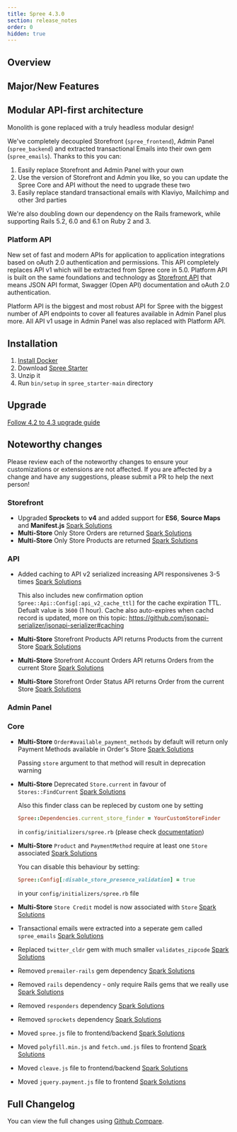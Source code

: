 ```yaml
---
title: Spree 4.3.0
section: release_notes
order: 0
hidden: true
---
```


## Overview


## Major/New Features

## Modular API-first architecture

Monolith is gone replaced with a truly headless modular design!

We've completely decoupled Storefront (`spree_frontend`), Admin Panel (`spree_backend`) and extracted transactional Emails into their own gem (`spree_emails`). Thanks to this you can:

   1. Easily replace Storefront and Admin Panel with your own
   2. Use the version of Storefront and Admin you like, so you can update the Spree Core and API without the need to upgrade these two
   3. Easily replace standard transactional emails with Klaviyo, Mailchimp and other 3rd parties
 
We're also doubling down our dependency on the Rails framework, while supporting Rails 5.2, 6.0 and 6.1 on Ruby 2 and 3.

### Platform API

New set of fast and modern APIs for application to application integrations based on oAuth 2.0 authentication and permissions.
This API completely replaces API v1 which will be extracted from Spree core in 5.0. Platform API is built on the same 
foundations and technology as [Storefront API](https://api.spreecommerce.org/docs/api-v2/api/docs/v2/storefront/index.yaml) 
that means JSON API format, Swagger (Open API) documentation and oAuth 2.0 authentication.

Platform API is the biggest and most robust API for Spree with the biggest number of API endpoints to cover all features
available in Admin Panel plus more. All API v1 usage in Admin Panel was also replaced with Platform API.

## Installation

1. [Install Docker](https://docs.docker.com/get-docker/)
2. Download [Spree Starter](https://github.com/spree/spree_starter/archive/main.zip)
3. Unzip it
4. Run `bin/setup` in `spree_starter-main` directory

## Upgrade

[Follow 4.2 to 4.3 upgrade guide](/developer/upgrades/four-dot-two-to-four-dot-three.html)

## Noteworthy changes

Please review each of the noteworthy changes to ensure your customizations or extensions are not affected. If you are affected by a change and have any suggestions, please submit a PR to help the next person!

### Storefront

* Upgraded **Sprockets** to **v4** and added support for **ES6**, **Source Maps** and **Manifest.js**  [Spark Solutions](https://github.com/spree/spree/pull/10852)
* **Multi-Store** Only Store Orders are returned [Spark Solutions](https://github.com/spree/spree/pull/11126/commits/a694445a99a41f36825666fe04f73f020951fa2e)
* **Multi-Store** Only Store Products are returned [Spark Solutions](https://github.com/spree/spree/pull/11126/commits/e72ced9330e371211027d7a3371792d8fd5ed6e1)

### API

* Added caching to API v2 serialized increasing API responsivenes 3-5 times [Spark Solutions](https://github.com/spree/spree/pull/10875)

    This also includes new confirmation option `Spree::Api::Config[:api_v2_cache_ttl]` for the cache expiration TTL. Defualt value is `3600` (1 hour). Cache also auto-expires when cachd record is updated, more on this topic: https://github.com/jsonapi-serializer/jsonapi-serializer#caching
    
* **Multi-Store** Storefront Products API returns Products from the current Store [Spark Solutions](https://github.com/spree/spree/pull/11126)
* **Multi-Store** Storefront Account Orders API returns Orders from the current Store [Spark Solutions](https://github.com/spree/spree/pull/11126)
* **Multi-Store** Storefront Order Status API returns Order from the current Store [Spark Solutions](https://github.com/spree/spree/pull/11126)

### Admin Panel

### Core

* **Multi-Store** `Order#available_payment_methods` by default will return only Payment Methods available in Order's Store [Spark Solutions](https://github.com/spree/spree/pull/11126/commits/8f52301c8178e04bb1aa6a03cde5ebb9f0063cbb)

    Passing `store` argument to that method will result in deprecation warning
* **Multi-Store** Deprecated `Store.current` in favour of ` Stores::FindCurrent` [Spark Solutions](https://github.com/spree/spree/pull/11126/commits/f3414d67b92a2b1d2eb920abab95ff48ab8afd72)

  Also this finder class can be repleced by custom one by setting 
  
  ```ruby
  Spree::Dependencies.current_store_finder = YourCustomStoreFinder
  ``` 
  in `config/initializers/spree.rb` (please check [documentation](https://guides.spreecommerce.org/developer/customization/dependencies.html))
* **Multi-Store** `Product` and `PaymentMethod` require at least one `Store` associated [Spark Solutions](https://github.com/spree/spree/pull/11141)
    
    You can disable this behaviour by setting:

    ```ruby
    Spree::Config[:disable_store_presence_validation] = true
    ```

    in your `config/initializers/spree.rb` file

* **Multi-Store** `Store Credit` model is now associated with `Store` [Spark Solutions](https://github.com/spree/spree/pull/11155)
* Transactional emails were extracted into a seperate gem called `spree_emails` [Spark Solutions](https://github.com/spree/spree/pull/11110/commits/1ebb0dd8c7f8f7e296f21c630886b05869b6acbc)
* Replaced `twitter_cldr` gem with much smaller `validates_zipcode` [Spark Solutions](https://github.com/spree/spree/pull/11077)
* Removed `premailer-rails` gem dependency [Spark Solutions](https://github.com/spree/spree/pull/11041/commits/2726da8db3992306fcde58175e17a379029e2955)
* Removed `rails` dependency - only require Rails gems that we really use [Spark Solutions](https://github.com/spree/spree/pull/11041/commits/2dc16c59204257e7e01cee386d9cad4824f4c107)
* Removed `responders` dependency [Spark Solutions](https://github.com/spree/spree/pull/11041/commits/9751b9b9cd02c3f88a7727eade676f6635c4da09)
* Removed `sprockets` dependency [Spark Solutions](https://github.com/spree/spree/pull/11041/commits/f87c44fbd3b4a99c6fa04cf089655e84efb29a56)
* Moved `spree.js` file to frontend/backend [Spark Solutions](https://github.com/spree/spree/pull/11110/commits/57d1bd9d9d44525c2cbac769726bc617e6e7e809)
* Moved `polyfill.min.js` and `fetch.umd.js` files to frontend [Spark Solutions](https://github.com/spree/spree/pull/11110/commits/e0d2901665cbf56633e8d86b2a822b4f5b916a0b)
* Moved `cleave.js` file to frontend/backend [Spark Solutions](https://github.com/spree/spree/pull/11110/commits/2dc959d3c0c75c3efe7494ec754c127cb8a392d4)
* Moved `jquery.payment.js` file to frontend [Spark Solutions](https://github.com/spree/spree/pull/11110/commits/3605d678486312eefd725f4ee6918c93bd3215ca)

## Full Changelog

You can view the full changes using [Github Compare](https://github.com/spree/spree/compare/4-2-stable...4-3-stable).
